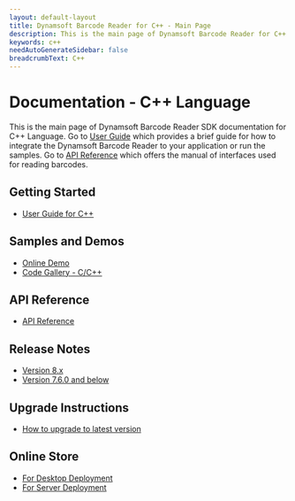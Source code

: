 ```yaml
---
layout: default-layout
title: Dynamsoft Barcode Reader for C++ - Main Page
description: This is the main page of Dynamsoft Barcode Reader for C++ Language.
keywords: c++
needAutoGenerateSidebar: false
breadcrumbText: C++
---
```


# Documentation - C++ Language

This is the main page of Dynamsoft Barcode Reader SDK documentation for C++ Language. Go to [User Guide](#getting-started) which provides a brief guide for how to integrate the Dynamsoft Barcode Reader to your application or run the samples. Go to [API Reference](#api-reference) which offers the manual of interfaces used for reading barcodes.



## Getting Started
- [User Guide for C++](user-guide.md)

## Samples and Demos

- <a href="https://demo.dynamsoft.com/barcode-reader/" target="_blank">Online Demo</a>
- <a href="https://www.dynamsoft.com/barcode-reader/resources/code-gallery/?tag=c/c++" target="_blank">Code Gallery - C/C++</a>

## API Reference
- [API Reference](api-reference/index.md)

## Release Notes
- [Version 8.x](release-notes/cpp-8.md)
- [Version 7.6.0 and below](release-notes/cpp-7.md)

## Upgrade Instructions
- [How to upgrade to latest version](upgrade-instruction.md)

## Online Store
- <a href="https://www.dynamsoft.com/store/dynamsoft-barcode-reader/#desktop" target="_blank">For Desktop Deployment</a>
- <a href="https://www.dynamsoft.com/store/dynamsoft-barcode-reader/#server" target="_blank">For Server Deployment</a>

